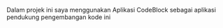 Dalam projek ini saya menggunakan Aplikasi CodeBlock sebagai aplikasi pendukung pengembangan kode ini
